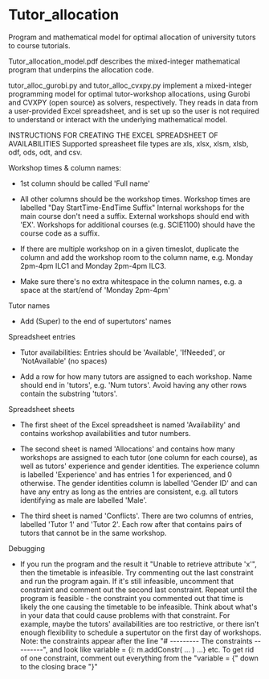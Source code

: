 # Tutor_allocation
Program and mathematical model for optimal allocation of university tutors to course tutorials.

Tutor_allocation_model.pdf describes the mixed-integer mathematical program that underpins the allocation code.

tutor_alloc_gurobi.py and tutor_alloc_cvxpy.py implement a mixed-integer programming model for optimal tutor-workshop allocations, using Gurobi and CVXPY (open source) as solvers, respectively.
They reads in data from a user-provided Excel spreadsheet, and is set up so the user is not required to understand or interact with the underlying mathematical model.

INSTRUCTIONS FOR CREATING THE EXCEL SPREADSHEET OF AVAILABILITIES
Supported spreasheet file types are xls, xlsx, xlsm, xlsb, odf, ods, odt, and csv.

Workshop times & column names:
  -   1st column should be called 'Full name'
  -   All other columns should be the workshop times. Workshop times are labelled "Day StartTime-EndTime Suffix"
      Internal workshops for the main course don't need a suffix. External workshops should end with 'EX'.
      Workshops for additional courses (e.g. SCIE1100) should have the course code as a suffix.

  -   If there are multiple workshop on in a given timeslot, duplicate the column and add the workshop room to the
      column name, e.g. Monday 2pm-4pm ILC1 and Monday 2pm-4pm ILC3.

  -   Make sure there's no extra whitespace in the column names, e.g. a space at the start/end of 'Monday 2pm-4pm'

Tutor names
  -   Add (Super) to the end of supertutors' names

Spreadsheet entries
  -   Tutor availabilities: Entries should be 'Available', 'IfNeeded', or 'NotAvailable' (no spaces)

  -   Add a row for how many tutors are assigned to each workshop. Name should end in 'tutors', e.g. 'Num tutors'.
      Avoid having any other rows contain the substring 'tutors'.

Spreadsheet sheets
  -   The first sheet of the Excel spreadsheet is named 'Availability' and contains
      workshop availabilities and tutor numbers.
      
  -   The second sheet is named 'Allocations' and contains how many workshops are assigned to each tutor
      (one column for each course), as well as tutors' experience and gender identities.
      The experience column is labelled 'Experience' and has entries 1 for experienced, and 0 otherwise.
      The gender identities column is labelled 'Gender ID' and can have any entry as long as the entries are
      consistent, e.g. all tutors identifying as male are labelled 'Male'. 

  -   The third sheet is named 'Conflicts'. There are two columns of entries, labelled 'Tutor 1' and 'Tutor 2'.
      Each row after that contains pairs of tutors that cannot be in the same workshop.

Debugging
  -   If you run the program and the result it "Unable to retrieve attribute 'x'", then the timetable is infeasible.
      Try commenting out the last constraint and run the program again. If it's still infeasible, uncomment that
      constraint and comment out the second last constraint. Repeat until the program is feasible - the constraint you
      commented out that time is likely the one causing the timetable to be infeasible. Think about what's in your
      data that could cause problems with that constraint. For example, maybe the tutors' availabilities are too
      restrictive, or there isn't enough flexibility to schedule a supertutor on the first day of workshops.
      Note: the constraints appear after the line "# --------- The constraints ---------", and look like
      variable = {i: m.addConstr( ... ) ...} etc. To get rid of one constraint, comment out everything from the
      "variable = {" down to the closing brace "}"
